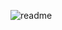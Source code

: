 ![readme](https://i.giphy.com/media/v1.Y2lkPTc5MGI3NjExMzhud2ZmaXVkejJjc3N0NGUxZ25lOW9ndWpzNGl1bm9xNHgzNGNuZyZlcD12MV9pbnRlcm5hbF9naWZfYnlfaWQmY3Q9Zw/1SHBfWcjkf9Hlr6twH/giphy.gif)
